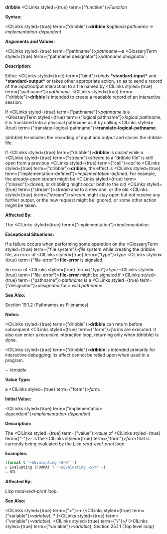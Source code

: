 **dribble** <ClLinks styled={true} term={"function"}><i>Function</i></ClLinks> 



**Syntax:** 



<ClLinks styled={true} term={"dribble"}><b>dribble</b></ClLinks> &amp;optional *pathname → implementation-dependent* 



**Arguments and Values:** 



<ClLinks styled={true} term={"pathname"}><i>pathname</i></ClLinks>—a <GlossaryTerm styled={true} term={"pathname designator"}><i>pathname designator</i></GlossaryTerm> . 







 



 



**Description:** 



Either <ClLinks styled={true} term={"bind"}><i>binds</i></ClLinks> **\*standard-input\*** and **\*standard-output\*** or takes other appropriate action, so as to send a record of the input/output interaction to a file named by <ClLinks styled={true} term={"pathname"}><i>pathname</i></ClLinks>. <ClLinks styled={true} term={"dribble"}><b>dribble</b></ClLinks> is intended to create a readable record of an interactive session. 



If <ClLinks styled={true} term={"pathname"}><i>pathname</i></ClLinks> is a <GlossaryTerm styled={true} term={"logical pathname"}><i>logical pathname</i></GlossaryTerm>, it is translated into a physical pathname as if by calling <ClLinks styled={true} term={"translate-logical-pathname"}><b>translate-logical-pathname</b></ClLinks>. 



(dribble) terminates the recording of input and output and closes the dribble file. 



If <ClLinks styled={true} term={"dribble"}><b>dribble</b></ClLinks> is *called* while a <ClLinks styled={true} term={"stream"}><i>stream</i></ClLinks> to a “dribble file” is still open from a previous <ClLinks styled={true} term={"call"}><i>call</i></ClLinks> to <ClLinks styled={true} term={"dribble"}><b>dribble</b></ClLinks>, the effect is <ClLinks styled={true} term={"implementation-defined"}><i>implementation-defined</i></ClLinks>. For example, the already-*open stream* might be <ClLinks styled={true} term={"closed"}><i>closed</i></ClLinks>, or dribbling might occur both to the old <ClLinks styled={true} term={"stream"}><i>stream</i></ClLinks> and to a new one, or the old <ClLinks styled={true} term={"stream"}><i>stream</i></ClLinks> might stay open but not receive any further output, or the new request might be ignored, or some other action might be taken. 



**Affected By:** 



The <ClLinks styled={true} term={"implementation"}><i>implementation</i></ClLinks>. 



**Exceptional Situations:** 



If a failure occurs when performing some operation on the <GlossaryTerm styled={true} term={"file system"}><i>file system</i></GlossaryTerm> while creating the dribble file, an error of <ClLinks styled={true} term={"type"}><i>type</i></ClLinks> <ClLinks styled={true} term={"file-error"}><b>file-error</b></ClLinks> is signaled. 



An error of <ClLinks styled={true} term={"type"}><i>type</i></ClLinks> <ClLinks styled={true} term={"file-error"}><b>file-error</b></ClLinks> might be signaled if <ClLinks styled={true} term={"pathname"}><i>pathname</i></ClLinks> is a <ClLinks styled={true} term={"designator"}><i>designator</i></ClLinks> for a *wild pathname*. 



**See Also:** 



Section 19.1.2 (Pathnames as Filenames) 



**Notes:** 



<ClLinks styled={true} term={"dribble"}><b>dribble</b></ClLinks> can return before subsequent <ClLinks styled={true} term={"form"}><i>forms</i></ClLinks> are executed. It also can enter a recursive interaction loop, returning only when (dribble) is done. 



<ClLinks styled={true} term={"dribble"}><b>dribble</b></ClLinks> is intended primarily for interactive debugging; its effect cannot be relied upon when used in a program. 



*− Variable* 



**Value Type:** 



a <ClLinks styled={true} term={"form"}><i>form</i></ClLinks>. 



**Initial Value:** 



<ClLinks styled={true} term={"implementation-dependent"}><i>implementation-dependent</i></ClLinks>. 







 



 



**Description:** 



The <ClLinks styled={true} term={"value"}><i>value</i></ClLinks> of <ClLinks styled={true} term={"-"}><b>-</b></ClLinks> is the <ClLinks styled={true} term={"form"}><i>form</i></ClLinks> that is currently being evaluated by the *Lisp read-eval-print loop*. 

**Examples:**
```lisp
(format t "~&Evaluating ~S~%" -) 
▷ Evaluating (FORMAT T "~&Evaluating ~S~%" -) 
→ NIL 
```
**Affected By:** 



*Lisp read-eval-print loop*. 



**See Also:** 



<ClLinks styled={true} term={"+"}><b>+</b></ClLinks> (<ClLinks styled={true} term={"variable"}><i>variable</i></ClLinks>), **\*** (<ClLinks styled={true} term={"variable"}><i>variable</i></ClLinks>), <ClLinks styled={true} term={"/"}><b>/</b></ClLinks> (<ClLinks styled={true} term={"variable"}><i>variable</i></ClLinks>), Section 25.1.1 (Top level loop) 



